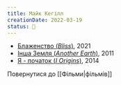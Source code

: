 ```yaml
---
title: Майк Кегілл
creationDate: 2022-03-19
status: 🌱
---
```

- [Блаженство (_Bliss_)](https://uk.wikipedia.org/wiki/%D0%91%D0%BB%D0%B0%D0%B6%D0%B5%D0%BD%D1%81%D1%82%D0%B2%D0%BE_(%D1%84%D1%96%D0%BB%D1%8C%D0%BC,_2021)), 2021
- [Інша Земля (_Another Earth_)](https://uk.wikipedia.org/wiki/%D0%86%D0%BD%D1%88%D0%B0_%D0%97%D0%B5%D0%BC%D0%BB%D1%8F), 2011
- [Я - початок (_I Origins_)](https://uk.wikipedia.org/wiki/%D0%AF_%E2%80%94_%D0%BF%D0%BE%D1%87%D0%B0%D1%82%D0%BE%D0%BA_(%D1%84%D1%96%D0%BB%D1%8C%D0%BC)), 2014

Повернутися до [[Фільми|фільмів]]
